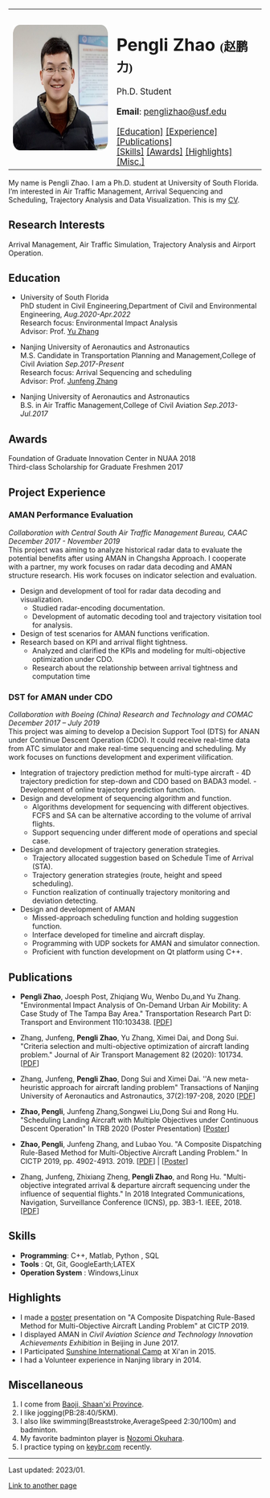 
 <table cellpadding="20" style="font-size: 17px">
    <tr>
      <td><a href="./images/img1.jpg"><img src="./images/img1.jpg" alt="Pengli" title="Pengli" width="250" height="250" /></a></td>
      <td>
      <h1> Pengli Zhao <span style="font-family:STFangsong; font-size:18pt"> (赵鹏力)</span> </h1>
      Ph.D. Student <br>
      <!-- <a href="https://nlp.cs.princeton.edu">Princeton NLP Group</a> <br>
      <a href="http://aiml.cs.princeton.edu">Princeton CS Artificial Intelligence & Machine Learning</a><br> -->
      <br>
      <b>Email</b>: <a href="mailto:penglizhao@usf.edu">penglizhao@usf.edu</a> <br>
      <br>
      <a href = "#education">[Education]</a> <a href = "#project-experience">[Experience]</a> <a href = "#publications">[Publications]</a> <br>
      <a href = "#skills">[Skills]</a> <a href="#awards">[Awards]</a> <a href="#highlights">[Highlights]</a> <a href="#miscellaneous">[Misc.]</a> <br>
      </td>
    </tr>
</table>

My name is Pengli Zhao. I am a Ph.D. student at University of South Florida. I’m interested in Air Traffic Management, Arrival Sequencing and Scheduling, Trajectory Analysis and Data Visualization.
This is my [CV](./cv/cv.pdf).

## Research Interests
Arrival Management, Air Traffic Simulation, Trajectory Analysis and Airport Operation.
## Education
- University of South Florida<br>
PhD student in Civil Engineering,Department of Civil and Environmental Engineering, _Aug.2020-Apr.2022_<br>
Research focus: Environmental Impact Analysis<br>
Advisor: Prof. [Yu Zhang](http://cee.eng.usf.edu/faculty/yuzhang/)

- Nanjing University of Aeronautics and Astronautics<br>
M.S. Candidate in Transportation Planning and Management,College of Civil Aviation _Sep.2017-Present_<br>
Research focus: Arrival Sequencing and scheduling<br>
Advisor: Prof. [Junfeng Zhang](http://cca.nuaa.edu.cn/2017/1110/c4798a102560/page.htm)

- Nanjing University of Aeronautics and Astronautics <br>
B.S. in Air Traffic Management,College of Civil Aviation _Sep.2013-Jul.2017_

## Awards
Foundation of Graduate Innovation Center in NUAA  2018<br>
Third-class Scholarship for Graduate Freshmen     2017<br>

## Project Experience

### AMAN Performance Evaluation
_Collaboration with Central South Air Traffic Management Bureau, CAAC<br>
December 2017 - November 2019_<br>
This project was aiming to analyze historical radar data to evaluate the potential benefits after using
AMAN in Changsha Approach. I cooperate with a partner, my work focuses on radar data decoding
and AMAN structure research. His work focuses on indicator selection and evaluation.
- Design and development of tool for radar data decoding and visualization.
   - Studied radar-encoding documentation.
   - Development of automatic decoding tool and trajectory visitation tool for analysis.
- Design of test scenarios for AMAN functions verification.
- Research based on KPI and arrival flight tightness.
   - Analyzed and clarified the KPIs and modeling for multi-objective optimization under CDO.
   - Research about the relationship between arrival tightness and computation time

### DST for AMAN under CDO
_Collaboration with Boeing (China) Research and Technology and COMAC<br>
December 2017 – July 2019_<br>
This project was aiming to develop a Decision Support Tool (DTS) for ANAN under Continue Descent
Operation (CDO). It could receive real-time data from ATC simulator and make real-time sequencing
and scheduling. My work focuses on functions development and experiment vilification.
-	 Integration of trajectory prediction method for multi-type aircraft
    - 4D trajectory prediction for step-down and CDO based on BADA3 model.
    -  Development of online trajectory prediction function.
- Design and development of sequencing algorithm and function.
    - Algorithms development for sequencing with different objectives. FCFS and SA can be alternative according to the volume of arrival flights.
    - Support sequencing under different mode of operations and special case.
- Design and development of trajectory generation strategies.
    - Trajectory allocated suggestion based on Schedule Time of Arrival (STA).
    - Trajectory generation strategies (route, height and speed scheduling).
    - Function realization of continually trajectory monitoring and deviation detecting.
- Design and development of AMAN
    - Missed-approach scheduling function and holding suggestion function.
    - Interface developed for timeline and aircraft display.
    - Programming with UDP sockets for AMAN and simulator connection.
    - Proficient with function development on Qt platform using C++.

## Publications

- **Pengli Zhao**, Joesph Post, Zhiqiang Wu, Wenbo Du,and Yu Zhang. "Environmental Impact Analysis of On-Demand Urban Air Mobility: A Case Study of The Tampa Bay Area." Transportation Research Part D: Transport and Environment 110:103438.
[[PDF](./paper/Zhao2022Environmental.pdf)]

- Zhang, Junfeng, **Pengli Zhao**, Yu Zhang, Ximei Dai, and Dong Sui. "Criteria selection and multi-objective optimization of aircraft landing problem." Journal of Air Transport Management 82 (2020): 101734.
[[PDF](./paper/Zhang2020Criteria.pdf)]

- Zhang, Junfeng, **Pengli Zhao**, Dong Sui and Ximei Dai. ''A new meta-heuristic approach for aircraft landing problem" Transactions of Nanjing University of Aeronautics and Astronautics, 37(2):197-208, 2020
[[PDF](./paper/Zhang2020Anew.pdf)]

- **Zhao, Pengli**, Junfeng Zhang,Songwei Liu,Dong Sui and Rong Hu. "Scheduling Landing Aircraft with Multiple Objectives under Continuous Descent Operation" In TRB 2020 (Poster Presentation)
[[Poster](./paper/Zhao2020Scheduling.pdf)]

- **Zhao, Pengli**, Junfeng Zhang, and Lubao You. "A Composite Dispatching Rule-Based Method for Multi-Objective Aircraft Landing Problem." In CICTP 2019, pp. 4902-4913. 2019.
[[PDF](./paper/Zhao2019AComposite.pdf)] | 
[[Poster](./paper/Zhao2019AComposite_poster.pdf)]

- Zhang, Junfeng, Zhixiang Zheng, **Pengli Zhao**, and Rong Hu. "Multi-objective integrated arrival & departure aircraft sequencing under the influence of sequential flights." In 2018 Integrated Communications, Navigation, Surveillance Conference (ICNS), pp. 3B3-1. IEEE, 2018.
[[PDF](./paper/Zhang2018Multi.pdf)]

## Skills
- **Programming**: C++, Matlab, Python , SQL
- **Tools**       : Qt, Git, GoogleEarth;LATEX
- **Operation System**     : Windows,Linux

## Highlights
* I made a [poster](<https://zhaoph2008.github.io/papers/1poster.pdf>) presentation on "A Composite Dispatching Rule-Based Method for Multi-Objective Aircraft Landing Problem" at CICTP 2019.
* I displayed AMAN in _Civil Aviation Science and Technology Innovation Achievements Exhibition_ in Beijing in June 2017.
* I Participated [Sunshine International Camp](http://en.ceoglobal.org/sunshine-international-camp/) at Xi'an in 2015.
* I had a Volunteer experience in Nanjing library in 2014.

## Miscellaneous
  1. I come from [Baoji, Shaan'xi Province](https://en.wikipedia.org/wiki/Baoji).
  2. I like jogging(PB:28:40/5KM).
  3. I also like swimming(Breaststroke,AverageSpeed 2:30/100m) and badminton. 
  4. My favorite badminton player is [Nozomi Okuhara](http://nozomi-okuhara.com/).
  5. I practice typing on [keybr.com](https://www.keybr.com/profile/03c4i81) recently.

<!-- ## Month Reviews

[2019/12](./Dec_2019.md) -->
- - - 
Last updated: 2023/01.<br>

[Link to another page](./useful.html)
